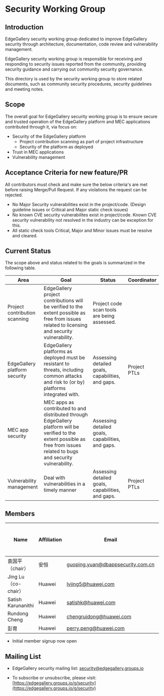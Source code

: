 # Security Working Group

## Introduction

EdgeGallery security working group dedicated to improve EdgeGallery security through architecture, documentation, code review and vulnerability management.

EdgeGallery security working group is responsible for receiving and responding to security issues reported from the community, providing security guidance and carrying out community security governance.

This directory is used by the security working group to store related documents, such as community security procedures, security guidelines and meeting notes.

## Scope

The overall goal for EdgeGallery security working group is to ensure secure and trusted operation of the EdgeGallery platform and MEC applications contributed through it, via focus on:

- Security of the EdgeGallery platform
  - Project contribution scanning as part of project infrastructure
  - Security of the platform as deployed
- Trust in MEC applications
- Vulnerability management

## Acceptance Criteria for new feature/PR

All contributors must check and make sure the below criteria's are met before raising Merge/Pull Request. If any violations the request can be rejected.

- No Major Security vulnerabilities exist in the project/code. (Design guideline issues or Critical and Major static check issues)
- No known CVE security vulnerabilites exist in project/code. Known CVE security vulnerability not resolved in the industry can be exception for this.
- All static check tools Critical, Major and Minor issues must be resolve and cleared.

## Current Status

The scope above and status related to the goals is summarized in the following table.

| **Area**                      | **Goal**                                                     | **Status**                                        | **Coordinator**                                              |
| ----------------------------- | ------------------------------------------------------------ | ------------------------------------------------- | ------------------------------------------------------------ |
| Project contribution scanning | EdgeGallery project contributions will be verified to the extent possible as free from issues related to licensing and security vulnerability. | Project code scan tools are being assessed.       |   |
| EdgeGallery platform security | EdgeGallery platforms as deployed must be resistant to threats, including common attacks and risk to (or by) platforms integrated with. | Assessing detailed goals, capabilities, and gaps. | Project PTLs                                                 |
| MEC app security              | MEC apps as contributed to and distributed through EdgeGallery platform will be verified to the extent possible as free from issues related to bugs and security vulnerability. | Assessing detailed goals, capabilities, and gaps. |                                                              |
| Vulnerability management      | Deal with vulnerabilities in a timely manner                 | Assessing detailed goals, capabilities, and gaps. | Project PTLs                                                 |

## Members
| **Name** | **Affiliation** | **Email**          |  **Self Nominate as Chair (Y/N)** | **Self Nominate as Co-Chair (Y/N)** |
|----------|-----------------|--------------------|-----------------------------------|-------------------------------------|
| 袁国平 （chair）  | 安恒          | guoping.yuan@dbappsecurity.com.cn |               -                   |                 -                   |
| Jing Lu （co-chair）  | Huawei          | lvjing5@huawei.com |               -                   |                 Y                   |
| Satish Karunanithi  | Huawei          | satishk@huawei.com |               -                    |                 -                   |
| Rundong Cheng  | Huawei          | chengruidong@huawei.com |               -                    |                 -       
| 彭育  | Huawei          | perry.peng@huawei.com |               -                    |                 -       


* Initial member signup now open

## Mailing List

* EdgeGallery security mailing list: security@edgegallery.groups.io

* To subscribe or unsubscribe, please visit: [https://edgegallery.groups.io/g/security](https://edgegallery.groups.io/g/security)